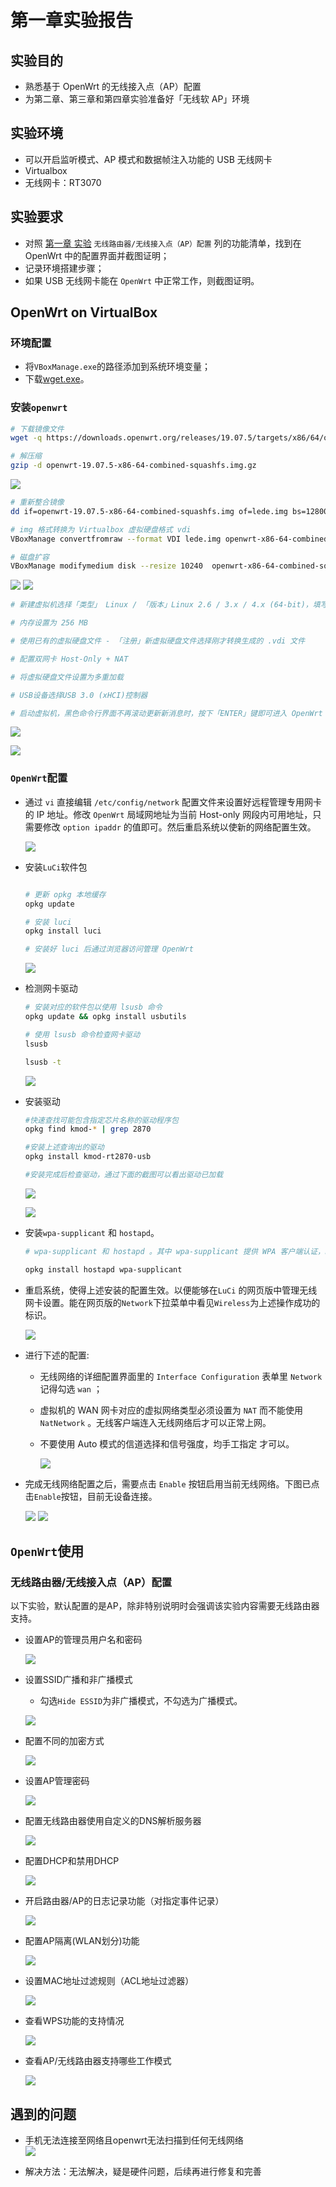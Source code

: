 # 第一章实验报告

## 实验目的

+ 熟悉基于 OpenWrt 的无线接入点（AP）配置
+ 为第二章、第三章和第四章实验准备好「无线软 AP」环境

## 实验环境

+ 可以开启监听模式、AP 模式和数据帧注入功能的 USB 无线网卡
+ Virtualbox
+ 无线网卡：RT3070

## 实验要求

+ 对照 [第一章 实验](https://c4pr1c3.github.io/cuc-mis/chap0x01/exp.html) `无线路由器/无线接入点（AP）配置` 列的功能清单，找到在 OpenWrt 中的配置界面并截图证明；
+ 记录环境搭建步骤；
+ 如果 USB 无线网卡能在 `OpenWrt` 中正常工作，则截图证明。

## OpenWrt on VirtualBox

### 环境配置

+ 将`VBoxManage.exe`的路径添加到系统环境变量；
+ 下载[wget.exe](https://eternallybored.org/misc/wget/)。

### 安装`openwrt`

```bash
# 下载镜像文件
wget -q https://downloads.openwrt.org/releases/19.07.5/targets/x86/64/openwrt-19.07.5-x86-64-combined-squashfs.img.gz

# 解压缩
gzip -d openwrt-19.07.5-x86-64-combined-squashfs.img.gz
```

![](images/unzip.PNG)

```bash
# 重新整合镜像
dd if=openwrt-19.07.5-x86-64-combined-squashfs.img of=lede.img bs=128000 conv=sync

# img 格式转换为 Virtualbox 虚拟硬盘格式 vdi
VBoxManage convertfromraw --format VDI lede.img openwrt-x86-64-combined-squashfs.vdi

# 磁盘扩容
VBoxManage modifymedium disk --resize 10240  openwrt-x86-64-combined-squashfs.vdi
```

![](images/VDing.jpg)
![](images/VDI-done.jpg)

```bash
# 新建虚拟机选择「类型」 Linux / 「版本」Linux 2.6 / 3.x / 4.x (64-bit)，填写虚拟机名称 - OpenWrt

# 内存设置为 256 MB

# 使用已有的虚拟硬盘文件 - 「注册」新虚拟硬盘文件选择刚才转换生成的 .vdi 文件

# 配置双网卡 Host-Only + NAT

# 将虚拟硬盘文件设置为多重加载

# USB设备选择USB 3.0 (xHCI)控制器

# 启动虚拟机，黑色命令行界面不再滚动更新新消息时，按下「ENTER」键即可进入 OpenWrt 的终端控制台。
```

![](images/openwrt.png)

![](images/openwrt-done.jpg)

###  `OpenWrt`配置

+ 通过 `vi` 直接编辑 `/etc/config/network` 配置文件来设置好远程管理专用网卡的 IP 地址。修改 `OpenWrt` 局域网地址为当前 Host-only 网段内可用地址，只需要修改 `option ipaddr` 的值即可。然后重启系统以使新的网络配置生效。

  ![](images/net-setting.jpg)

+ 安装`LuCi`软件包
  
  ```bash

  # 更新 opkg 本地缓存
  opkg update
  
  # 安装 luci
  opkg install luci
  
  # 安装好 luci 后通过浏览器访问管理 OpenWrt 
  ```

  ![](images/luci.jpg)

+ 检测网卡驱动

  ```bash
  # 安装对应的软件包以使用 lsusb 命令 
  opkg update && opkg install usbutils

  # 使用 lsusb 命令检查网卡驱动
  lsusb
  
  lsusb -t

  
  ```

  ![](images/lsusb.jpg)
  
+ 安装驱动

  ```bash
  #快速查找可能包含指定芯片名称的驱动程序包
  opkg find kmod-* | grep 2870
  
  #安装上述查询出的驱动
  opkg install kmod-rt2870-usb

  #安装完成后检查驱动，通过下面的截图可以看出驱动已加载
  ```

  ![](images/2870.PNG)

  ![](images/lsusb-set.PNG)
  
+ 安装`wpa-supplicant` 和 `hostapd`。

  ```bash
  # wpa-supplicant 和 hostapd 。其中 wpa-supplicant 提供 WPA 客户端认证，hostapd 提供 AP 或 ad-hoc 模式的 WPA 认证。

  opkg install hostapd wpa-supplicant
  ```

+ 重启系统，使得上述安装的配置生效。以便能够在`LuCi` 的网页版中管理无线网卡设置。能在网页版的`Network`下拉菜单中看见`Wireless`为上述操作成功的标识。

  ![](images/wireless.PNG)

+ 进行下述的配置:

  + 无线网络的详细配置界面里的 `Interface Configuration` 表单里 `Network` 记得勾选 `wan` ；
  + 虚拟机的 WAN 网卡对应的虚拟网络类型必须设置为 `NAT` 而不能使用 `NatNetwork` 。无线客户端连入无线网络后才可以正常上网。
  + 不要使用 Auto 模式的信道选择和信号强度，均手工指定 才可以。

    ![](images/wireless-setting.png)

+ 完成无线网络配置之后，需要点击 `Enable` 按钮启用当前无线网络。下图已点击`Enable`按钮，目前无设备连接。

  ![](images/wireless-done.PNG)
  ![](images/wireless-found.PNG)


## `OpenWrt`使用

### 无线路由器/无线接入点（AP）配置

以下实验，默认配置的是AP，除非特别说明时会强调该实验内容需要无线路由器支持。

+ 设置AP的管理员用户名和密码

  ![](images/password-set.PNG)

+ 设置SSID广播和非广播模式
  + 勾选`Hide ESSID`为非广播模式，不勾选为广播模式。

  ![](images/hide.PNG)

+ 配置不同的加密方式

  ![](images/Encryption.png)

+ 设置AP管理密码

  ![](images/password-set.PNG)

+ 配置无线路由器使用自定义的DNS解析服务器

  ![](images/dns.png)

+ 配置DHCP和禁用DHCP

  ![](images/DHCP.PNG)

+ 开启路由器/AP的日志记录功能（对指定事件记录）

  ![](images/logs.PNG)

+ 配置AP隔离(WLAN划分)功能

  ![](images/isolate.PNG)

+ 设置MAC地址过滤规则（ACL地址过滤器）

  ![](images/MACfilter.PNG)

+ 查看WPS功能的支持情况

  ![](images/WPS.PNG)

+ 查看AP/无线路由器支持哪些工作模式

  ![](images/workmod.PNG)


## 遇到的问题

+ 手机无法连接至网络且openwrt无法扫描到任何无线网络  
![](images/scan't.PNG)

+ 解决方法：无法解决，疑是硬件问题，后续再进行修复和完善
